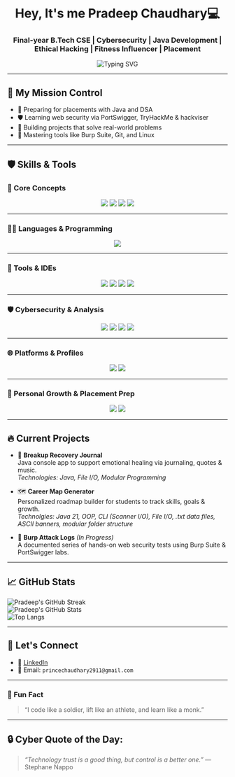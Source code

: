<h1 align="center">Hey, It's me <b>Pradeep Chaudhary💻</b> </h1>
<h3 align="center">
  <strong>Final-year B.Tech CSE | Cybersecurity | Java Development | Ethical Hacking | Fitness Influencer | Placement</strong><br></h3>
<p align="center">
  <img src="https://readme-typing-svg.demolab.com?font=Fira+Code&weight=600&size=24&pause=1000&color=00FFD5&center=true&vCenter=true&width=900&lines=Aspiring+Security+Analyst+%7C+Cyber+Learner;Engineer+in+the+Gym+%7C+Built+Different;Content+Creator+%7C+Real+Raw+Relentless;Final+Year+CSE+Student+%40+LPU;DSA+%7C+HackTheBox+%7C+Burp+Suite+Grinder;Healing+%7C+Lifting+%7C+Growing;From+Breakdown+to+Breakthrough;Future+Red+Team+Specialist+in+Making;Discipline+Over+Motivation+%7C+Execution+%3E+Excuses" alt="Typing SVG" />
</p>


---

## 🚀 My Mission Control
- 🎯 Preparing for placements with Java and DSA
- 🛡️ Learning web security via PortSwigger, TryHackMe & hackviser
- 🧠 Building projects that solve real-world problems
- 🔧 Mastering tools like Burp Suite, Git, and Linux

---


## 🛡️ Skills & Tools

### 🧠 Core Concepts
<p align="center">
  <img src="https://img.shields.io/badge/DSA-Important-orange?style=for-the-badge"/>
  <img src="https://img.shields.io/badge/Operating System-Concepts-yellow?style=for-the-badge"/>
  <img src="https://img.shields.io/badge/Networking-CN-blue?style=for-the-badge"/>
  <img src="https://img.shields.io/badge/SQL-Database-lightgrey?style=for-the-badge&logo=sqlite"/>
</p>

---

### 👨‍💻 Languages & Programming
<p align="center">
  <img src="https://img.shields.io/badge/Java-ED8B00?style=for-the-badge&logo=java&logoColor=white"/>
</p>

---

### 🧰 Tools & IDEs
<p align="center">
  <img src="https://img.shields.io/badge/VSCode-IDE-blue?style=for-the-badge&logo=visualstudiocode"/>
  <img src="https://img.shields.io/badge/Eclipse-IDE-purple?style=for-the-badge&logo=eclipseide"/>
  <img src="https://img.shields.io/badge/Git-VersionControl-orange?style=for-the-badge&logo=git"/>
  <img src="https://img.shields.io/badge/GitHub-Repos-black?style=for-the-badge&logo=github"/>
</p>

---

### 🛡️ Cybersecurity & Analysis
<p align="center">
  <img src="https://img.shields.io/badge/Cybersecurity-Active-blue?style=for-the-badge&logo=security"/>
  <img src="https://img.shields.io/badge/Wireshark-NetworkAnalysis-blue?style=for-the-badge&logo=wireshark"/>
  <img src="https://img.shields.io/badge/BurpSuite-WebSecurity-critical?style=for-the-badge&logo=burpsuite"/>
  <img src="https://img.shields.io/badge/PortSwigger-Active-orange?style=for-the-badge&logo=portswigger"/>
</p>

---

### 🌐 Platforms & Profiles
<p align="center">
  <img src="https://img.shields.io/badge/TryHackMe-Profile-maroon?style=for-the-badge&logo=tryhackme"/>
  <img src="https://img.shields.io/badge/hackviser-Profile-darkblue?style=for-the-badge&logo=hackaday&logoColor=white"/>
</p>

---

### 🎯 Personal Growth & Placement Prep
<p align="center">
  <img src="https://img.shields.io/badge/Placement-2025-green?style=for-the-badge"/>
  <img src="https://img.shields.io/badge/Learning-Everyday-blue?style=for-the-badge&logo=leetcode"/>
</p>

---

## 🔥 Current Projects

- 🧠 **Breakup Recovery Journal**  
  Java console app to support emotional healing via journaling, quotes & music.  
  _Technologies: Java, File I/O, Modular Programming_

- 🗺️ **Career Map Generator**   
  Personalized roadmap builder for students to track skills, goals & growth.
  <br>
  _Technolgies: Java 21, OOP, CLI (Scanner I/O), File I/O, .txt data files, ASCII banners, modular folder structure_

- 🔐 **Burp Attack Logs**  *(In Progress)*
  <br>
  A documented series of hands-on web security tests using Burp Suite & PortSwigger labs.

---

## 📈 GitHub Stats

![Pradeep's GitHub Streak](https://github-readme-streak-stats.herokuapp.com/?user=pradeepjaat29&theme=radical&hide_border=true)  
![Pradeep's GitHub Stats](https://github-readme-stats.vercel.app/api?username=pradeepjaat29&show_icons=true&theme=radical&hide_border=true)  
![Top Langs](https://github-readme-stats.vercel.app/api/top-langs/?username=pradeepjaat29&layout=compact&theme=radical)

---

## 🎯 Let's Connect

- 💼 [LinkedIn](https://www.linkedin.com/in/pradeep-chaudharycs)
- 📝 Email: `princechaudhary2911@gmail.com`

---

### 🧵 Fun Fact

> “I code like a soldier, lift like an athlete, and learn like a monk.”

---

## 🔒 Cyber Quote of the Day:

> *“Technology trust is a good thing, but control is a better one.”* — Stephane Nappo
